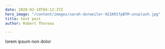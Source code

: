 ```yaml
---
date: 2020-02-18T04:12:37Z
hero_image: "/content/images/sarah-dorweiler-9Z1KRIfpBTM-unsplash.jpg"
title: test post
author: Robert Thoreau

---
```

lorem ipsum non dolor